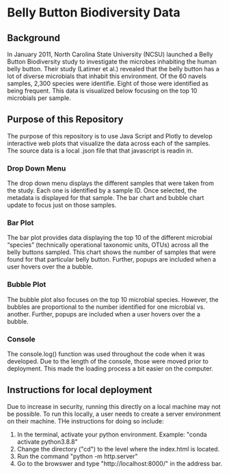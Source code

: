 # Belly Button Biodiversity Data

## Background

In January 2011, North Carolina State University (NCSU) launched a Belly Button Biodiversity study to investigate the microbes inhabiting the human belly button.  Their study (Latimer et al.) revealed that the belly button has a lot of diverse microbials that inhabit this environment.  Of the 60 navels samples, 2,300 species were identifie.  Eight of those were identified as being frequent.  This data is visualized below focusing on the top 10 microbials per sample.

## Purpose of this Repository

The purpose of this repository is to use Java Script and Plotly to develop interactive web plots that visualize the data across each of the samples. The source data is a local .json file that that javascript is readin in.

### Drop Down Menu

The drop down menu displays the different samples that were taken from the study.  Each one is identified by a sample ID.  Once selected, the metadata is displayed for that sample.  The bar chart and bubble chart update to focus just on those samples.

### Bar Plot

The bar plot provides data displaying the top 10 of the different microbial “species” (technically operational taxonomic units, OTUs) across all the belly buttons sampled.  This chart shows the number of samples that were found for that particular belly button.  Further, popups are included when a user hovers over the a bubble.

### Bubble Plot

The bubble plot also focuses on the top 10 microbial species.  However, the bubbles are proportional to the number identified for one microbial vs. another.  Further, popups are included when a user hovers over the a bubble.

### Console

The console.log() function was used throughout the code when it was developed.  Due to the length of the console, those were moved prior to deployment.  This made the loading process a bit easier on the computer.  

## Instructions for local deployment

Due to increase in security, running this directly on a local machine may not be possible.  To run this locally, a user needs to create a server environment on their machine.  THe instructions for doing so include:

  1.  In the terminal, activate your python environment.
      Example:  "conda activate python3.8.8"
  2.  Change the directory ("cd") to the level where the index.html is located.
  3.  Run the command "python -m http.server"
  4.  Go to the browswer and type "http://localhost:8000/" in the address bar.
